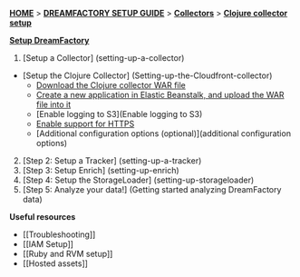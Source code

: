 [**HOME**](Home) > [**DREAMFACTORY SETUP GUIDE**](Setting-up-DreamFactory) > [**Collectors**](Setting-up-a-Collector) > [**Clojure collector setup**](setting-up-the-clojure-collector)

[**Setup DreamFactory**](Setting-up-DreamFactory)

1. [Setup a Collector] (setting-up-a-collector)
  - [Setup the Clojure Collector] (Setting-up-the-Cloudfront-collector)
    - [Download the Clojure collector WAR file](Download-the-Clojure-collector-WAR-file-or-compile-it-from-source)
    - [Create a new application in Elastic Beanstalk, and upload the WAR file into it](Create-a-new-application-in-Elastic-Beanstalk-and-upload-the-WAR-file-into-it)
    - [Enable logging to S3](Enable logging to S3)
    - [Enable support for HTTPS](Enable-support-for-HTTPS)
    - [Additional configuration options (optional)](additional configuration options)
2. [Step 2: Setup a Tracker] (setting-up-a-tracker)
3. [Step 3: Setup Enrich] (setting-up-enrich)
4. [Step 4: Setup the StorageLoader] (setting-up-storageloader)
5. [Step 5: Analyze your data!] (Getting started analyzing DreamFactory data)

**Useful resources**

- [[Troubleshooting]]
- [[IAM Setup]]
- [[Ruby and RVM setup]]
- [[Hosted assets]]
